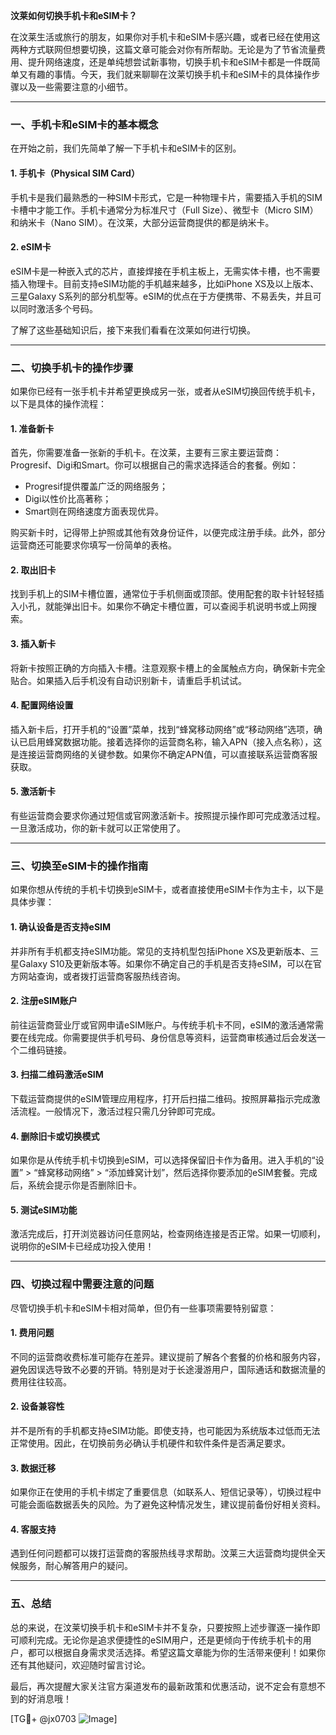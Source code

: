 **汶莱如何切换手机卡和eSIM卡？**

在汶莱生活或旅行的朋友，如果你对手机卡和eSIM卡感兴趣，或者已经在使用这两种方式联网但想要切换，这篇文章可能会对你有所帮助。无论是为了节省流量费用、提升网络速度，还是单纯想尝试新事物，切换手机卡和eSIM卡都是一件既简单又有趣的事情。今天，我们就来聊聊在汶莱切换手机卡和eSIM卡的具体操作步骤以及一些需要注意的小细节。

---

### **一、手机卡和eSIM卡的基本概念**

在开始之前，我们先简单了解一下手机卡和eSIM卡的区别。

#### **1. 手机卡（Physical SIM Card）**
手机卡是我们最熟悉的一种SIM卡形式，它是一种物理卡片，需要插入手机的SIM卡槽中才能工作。手机卡通常分为标准尺寸（Full Size）、微型卡（Micro SIM）和纳米卡（Nano SIM）。在汶莱，大部分运营商提供的都是纳米卡。

#### **2. eSIM卡**
eSIM卡是一种嵌入式的芯片，直接焊接在手机主板上，无需实体卡槽，也不需要插入物理卡。目前支持eSIM功能的手机越来越多，比如iPhone XS及以上版本、三星Galaxy S系列的部分机型等。eSIM的优点在于方便携带、不易丢失，并且可以同时激活多个号码。

了解了这些基础知识后，接下来我们看看在汶莱如何进行切换。

---

### **二、切换手机卡的操作步骤**

如果你已经有一张手机卡并希望更换成另一张，或者从eSIM切换回传统手机卡，以下是具体的操作流程：

#### **1. 准备新卡**
首先，你需要准备一张新的手机卡。在汶莱，主要有三家主要运营商：Progresif、Digi和Smart。你可以根据自己的需求选择适合的套餐。例如：
- Progresif提供覆盖广泛的网络服务；
- Digi以性价比高著称；
- Smart则在网络速度方面表现优异。

购买新卡时，记得带上护照或其他有效身份证件，以便完成注册手续。此外，部分运营商还可能要求你填写一份简单的表格。

#### **2. 取出旧卡**
找到手机上的SIM卡槽位置，通常位于手机侧面或顶部。使用配套的取卡针轻轻插入小孔，就能弹出旧卡。如果你不确定卡槽位置，可以查阅手机说明书或上网搜索。

#### **3. 插入新卡**
将新卡按照正确的方向插入卡槽。注意观察卡槽上的金属触点方向，确保新卡完全贴合。如果插入后手机没有自动识别新卡，请重启手机试试。

#### **4. 配置网络设置**
插入新卡后，打开手机的“设置”菜单，找到“蜂窝移动网络”或“移动网络”选项，确认已启用蜂窝数据功能。接着选择你的运营商名称，输入APN（接入点名称），这是连接运营商网络的关键参数。如果你不确定APN值，可以直接联系运营商客服获取。

#### **5. 激活新卡**
有些运营商会要求你通过短信或官网激活新卡。按照提示操作即可完成激活过程。一旦激活成功，你的新卡就可以正常使用了。

---

### **三、切换至eSIM卡的操作指南**

如果你想从传统的手机卡切换到eSIM卡，或者直接使用eSIM卡作为主卡，以下是具体步骤：

#### **1. 确认设备是否支持eSIM**
并非所有手机都支持eSIM功能。常见的支持机型包括iPhone XS及更新版本、三星Galaxy S10及更新版本等。如果你不确定自己的手机是否支持eSIM，可以在官方网站查询，或者拨打运营商客服热线咨询。

#### **2. 注册eSIM账户**
前往运营商营业厅或官网申请eSIM账户。与传统手机卡不同，eSIM的激活通常需要在线完成。你需要提供手机号码、身份信息等资料，运营商审核通过后会发送一个二维码链接。

#### **3. 扫描二维码激活eSIM**
下载运营商提供的eSIM管理应用程序，打开后扫描二维码。按照屏幕指示完成激活流程。一般情况下，激活过程只需几分钟即可完成。

#### **4. 删除旧卡或切换模式**
如果你是从传统手机卡切换到eSIM，可以选择保留旧卡作为备用。进入手机的“设置” > “蜂窝移动网络” > “添加蜂窝计划”，然后选择你要添加的eSIM套餐。完成后，系统会提示你是否删除旧卡。

#### **5. 测试eSIM功能**
激活完成后，打开浏览器访问任意网站，检查网络连接是否正常。如果一切顺利，说明你的eSIM卡已经成功投入使用！

---

### **四、切换过程中需要注意的问题**

尽管切换手机卡和eSIM卡相对简单，但仍有一些事项需要特别留意：

#### **1. 费用问题**
不同的运营商收费标准可能存在差异。建议提前了解各个套餐的价格和服务内容，避免因误选导致不必要的开销。特别是对于长途漫游用户，国际通话和数据流量的费用往往较高。

#### **2. 设备兼容性**
并不是所有的手机都支持eSIM功能。即使支持，也可能因为系统版本过低而无法正常使用。因此，在切换前务必确认手机硬件和软件条件是否满足要求。

#### **3. 数据迁移**
如果你正在使用的手机卡绑定了重要信息（如联系人、短信记录等），切换过程中可能会面临数据丢失的风险。为了避免这种情况发生，建议提前备份好相关资料。

#### **4. 客服支持**
遇到任何问题都可以拨打运营商的客服热线寻求帮助。汶莱三大运营商均提供全天候服务，耐心解答用户的疑问。

---

### **五、总结**

总的来说，在汶莱切换手机卡和eSIM卡并不复杂，只要按照上述步骤逐一操作即可顺利完成。无论你是追求便捷性的eSIM用户，还是更倾向于传统手机卡的用户，都可以根据自身需求灵活选择。希望这篇文章能为你的生活带来便利！如果你还有其他疑问，欢迎随时留言讨论。

最后，再次提醒大家关注官方渠道发布的最新政策和优惠活动，说不定会有意想不到的好消息哦！

[TG💪+ @jx0703 ![Image](https://github.com/user-attachments/assets/dbca1d08-cadb-493c-b0ec-ad6f7a83f270)]